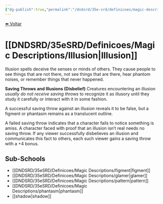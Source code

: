 ```yaml
---
{"dg-publish":true,"permalink":"/dndsrd/35e-srd/definicoes/magic-descriptions/illusion/","dgHomeLink":true,"dgPassFrontmatter":false}
---
```


 
<a href="javascript:history.back()">⬅️ Voltar</a>
# [[DNDSRD/35eSRD/Definicoes/Magic Descriptions/Illusion|Illusion]]
Illusion spells deceive the senses or minds of others. They cause people to see things that are not there, not see things that are there, hear phantom noises, or remember things that never happened.

**Saving Throws and Illusions (Disbelief)**
Creatures encountering an illusion *usually do not receive saving throws* to recognize it as illusory until they study it carefully or interact with it in some fashion.

A successful saving throw against an illusion reveals it to be false, but a figment or phantasm remains as a translucent outline.

A failed saving throw indicates that a character fails to notice something is amiss. A character faced with proof that an illusion isn’t real needs no saving throw. If any viewer successfully disbelieves an illusion and communicates this fact to others, each such viewer gains a saving throw with a +4 bonus.

## Sub-Schools
- [[DNDSRD/35eSRD/Definicoes/Magic Descriptions/figment|figment]]
- [[DNDSRD/35eSRD/Definicoes/Magic Descriptions/glamer|glamer]]
- [[DNDSRD/35eSRD/Definicoes/Magic Descriptions/pattern|pattern]]
- [[DNDSRD/35eSRD/Definicoes/Magic Descriptions/phantasm|phantasm]]
- [[shadow|shadow]]
